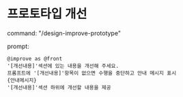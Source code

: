 # 프로토타입 개선

command: "/design-improve-prototype"

prompt:
```
@improve as @front
'[개선내용]'섹션에 있는 내용을 개선해 주세요.
프롬프트에 '[개선내용]'항목이 없으면 수행을 중단하고 안내 메시지 표시
{안내메시지}
'[개선내용]'섹션 하위에 개선할 내용을 제공
```